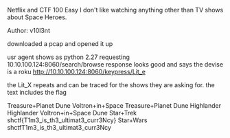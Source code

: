 Netflix and CTF
100
Easy
I don't like watching anything other than TV shows about Space Heroes.

Author: v10l3nt


downloaded a pcap and opened it up


usr agent shows as python 2.27 requesting 10.10.100.124:8060/search/browse
response looks good and says the devise is a roku
http://10.10.100.124:8060/keypress/Lit_e

the Lit_X repeats and can be traced for the shows they are asking for. the text includes the flag

Treasure+Planet
Dune
Voltron+in+Space
Treasure+Planet
Dune
Highlander
Highlander
Voltron+in+Space
Dune
Star+Trek
shctf{T1m3_is_th3_ultimat3_curr3Ncy}
Star+Wars
shctfT1m3_is_th3_ultimat3_curr3Ncy



